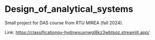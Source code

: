# Design_of_analytical_systems
Small project for DAS course from RTU MIREA (fall 2024).

Link: https://classificationpy-hydnwxuxnwgl8kz3wbtsqz.streamlit.app/
